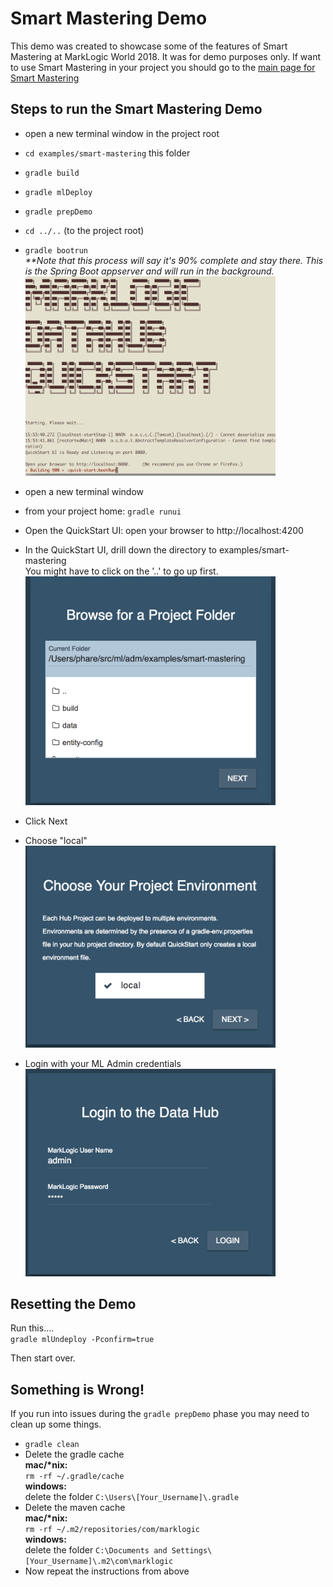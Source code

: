 # Smart Mastering Demo

This demo was created to showcase some of the features of Smart Mastering at MarkLogic World 2018. It was for demo purposes only. If want to use Smart Mastering in your project you should go to the [main page for Smart Mastering](http://marklogic-community.github.io/smart-mastering-core)

## Steps to run the Smart Mastering Demo

- open a new terminal window in the project root
- `cd examples/smart-mastering` this folder
- `gradle build`
- `gradle mlDeploy`
- `gradle prepDemo`
- `cd ../..` (to the project root)
- `gradle bootrun`  
_**Note that this process will say it's 90% complete and stay there. This is the Spring Boot appserver and will run in the background._  
<img src=".images/bootrun.png" width="400px"></img>

- open a new terminal window
- from your project home: `gradle runui`
- Open the QuickStart UI: open your browser to http://localhost:4200
- In the QuickStart UI, drill down the directory to examples/smart-mastering  
You might have to click on the '..' to go up first.  
<img src=".images/browse-to-folder.png" width="400px"></img>
- Click Next
- Choose "local"  
<img src=".images/choose-local.png" width="400px"></img>
- Login with your ML Admin credentials  
<img src=".images/login.png" width="400px"></img>

## Resetting the Demo

Run this....  
`gradle mlUndeploy -Pconfirm=true`

Then start over.

## Something is Wrong!

If you run into issues during the `gradle prepDemo` phase you may need to clean up some things.

- `gradle clean`
- Delete the gradle cache  
  **mac/\*nix:**  
    `rm -rf ~/.gradle/cache`  
  **windows:**  
    delete the folder `C:\Users\[Your_Username]\.gradle`  
- Delete the maven cache  
  **mac/\*nix:**  
    `rm -rf ~/.m2/repositories/com/marklogic`  
  **windows:**  
    delete the folder `C:\Documents and Settings\[Your_Username]\.m2\com\marklogic`
- Now repeat the instructions from above


